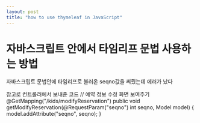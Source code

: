 ```yaml
---
layout: post
title: "how to use thymeleaf in JavaScript"
---
```


# 자바스크립트 안에서 타임리프 문법 사용하는 방법

자바스크립트 문법안에 타임리프로 불러온 seqno값을 써줬는데 에러가 났다



참고로 컨트롤러에서 보내준 코드
    // 예약 정보 수정 화면 보여주기
    @GetMapping("/kids/modifyReservation")
    public void getModifyReservation(@RequestParam("seqno") int seqno, Model model) {
        model.addAttribute("seqno", seqno);
    }



